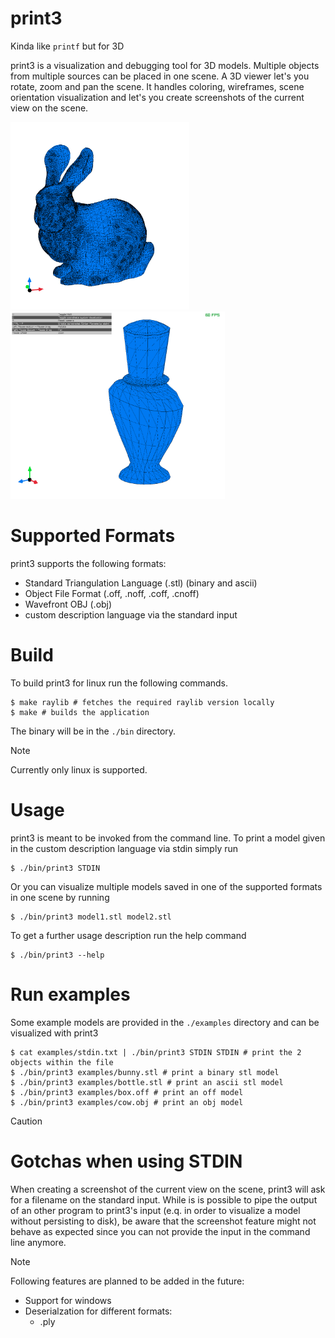 # print3

Kinda like `printf` but for 3D

print3 is a visualization and debugging tool for 3D models. Multiple objects from multiple sources can be placed in one scene. A 3D viewer let's you rotate, zoom and pan the scene. It handles coloring, wireframes, scene orientation visualization and let's you create screenshots of the current view on the scene.

<p float="left">
  <img alt="3D visualization of a bunny" src="/assets/bunny.png" height="300" />
  <img alt="3D visualization of a bottle with hud" src="/assets/bottle_hud.png" height="300" />
</p>

# Supported Formats

print3 supports the following formats:
* Standard Triangulation Language (.stl) (binary and ascii)
* Object File Format (.off, .noff, .coff, .cnoff)
* Wavefront OBJ (.obj)
* custom description language via the standard input

# Build

To build print3 for linux run the following commands.

```console
$ make raylib # fetches the required raylib version locally
$ make # builds the application
```
The binary will be in the `./bin` directory.

> [!NOTE]
> Currently only linux is supported.

# Usage

print3 is meant to be invoked from the command line. To print a model given in the custom description language via stdin simply run

```console
$ ./bin/print3 STDIN
```

Or you can visualize multiple models saved in one of the supported formats in one scene by running

```console
$ ./bin/print3 model1.stl model2.stl
```

To get a further usage description run the help command

``` console
$ ./bin/print3 --help
```

# Run examples

Some example models are provided in the `./examples` directory and can be visualized with print3

```console
$ cat examples/stdin.txt | ./bin/print3 STDIN STDIN # print the 2 objects within the file
$ ./bin/print3 examples/bunny.stl # print a binary stl model
$ ./bin/print3 examples/bottle.stl # print an ascii stl model
$ ./bin/print3 examples/box.off # print an off model
$ ./bin/print3 examples/cow.obj # print an obj model
```

> [!CAUTION]
> # Gotchas when using STDIN
>
> When creating a screenshot of the current view on the scene, print3 will ask for a filename on the standard input. While is is possible to pipe the output of an other program to print3's input (e.q. in order to visualize a model without persisting to disk), be aware that the screenshot feature might not behave as expected since you can not provide the input in the command line anymore.

> [!NOTE]
> Following features are planned to be added in the future:
> * Support for windows
> * Deserialzation for different formats:
>     * .ply
